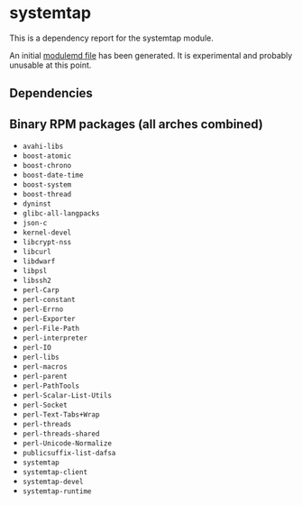 # systemtap
This is a dependency report for the systemtap module.

An initial [modulemd file](systemtap.yaml) has been generated. It is experimental and probably unusable at this point.
## Dependencies
## Binary RPM packages (all arches combined)
* `avahi-libs`
* `boost-atomic`
* `boost-chrono`
* `boost-date-time`
* `boost-system`
* `boost-thread`
* `dyninst`
* `glibc-all-langpacks`
* `json-c`
* `kernel-devel`
* `libcrypt-nss`
* `libcurl`
* `libdwarf`
* `libpsl`
* `libssh2`
* `perl-Carp`
* `perl-constant`
* `perl-Errno`
* `perl-Exporter`
* `perl-File-Path`
* `perl-interpreter`
* `perl-IO`
* `perl-libs`
* `perl-macros`
* `perl-parent`
* `perl-PathTools`
* `perl-Scalar-List-Utils`
* `perl-Socket`
* `perl-Text-Tabs+Wrap`
* `perl-threads`
* `perl-threads-shared`
* `perl-Unicode-Normalize`
* `publicsuffix-list-dafsa`
* `systemtap`
* `systemtap-client`
* `systemtap-devel`
* `systemtap-runtime`
